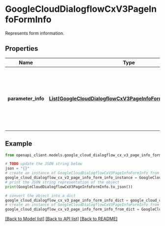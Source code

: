 # GoogleCloudDialogflowCxV3PageInfoFormInfo

Represents form information.

## Properties

Name | Type | Description | Notes
------------ | ------------- | ------------- | -------------
**parameter_info** | [**List[GoogleCloudDialogflowCxV3PageInfoFormInfoParameterInfo]**](GoogleCloudDialogflowCxV3PageInfoFormInfoParameterInfo.md) | Optional for both WebhookRequest and WebhookResponse. The parameters contained in the form. Note that the webhook cannot add or remove any form parameter. | [optional] 

## Example

```python
from openapi_client.models.google_cloud_dialogflow_cx_v3_page_info_form_info import GoogleCloudDialogflowCxV3PageInfoFormInfo

# TODO update the JSON string below
json = "{}"
# create an instance of GoogleCloudDialogflowCxV3PageInfoFormInfo from a JSON string
google_cloud_dialogflow_cx_v3_page_info_form_info_instance = GoogleCloudDialogflowCxV3PageInfoFormInfo.from_json(json)
# print the JSON string representation of the object
print(GoogleCloudDialogflowCxV3PageInfoFormInfo.to_json())

# convert the object into a dict
google_cloud_dialogflow_cx_v3_page_info_form_info_dict = google_cloud_dialogflow_cx_v3_page_info_form_info_instance.to_dict()
# create an instance of GoogleCloudDialogflowCxV3PageInfoFormInfo from a dict
google_cloud_dialogflow_cx_v3_page_info_form_info_from_dict = GoogleCloudDialogflowCxV3PageInfoFormInfo.from_dict(google_cloud_dialogflow_cx_v3_page_info_form_info_dict)
```
[[Back to Model list]](../README.md#documentation-for-models) [[Back to API list]](../README.md#documentation-for-api-endpoints) [[Back to README]](../README.md)


